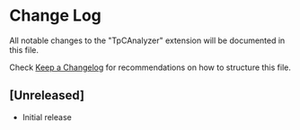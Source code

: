 # Change Log

All notable changes to the "TpCAnalyzer" extension will be documented in this file.

Check [Keep a Changelog](http://keepachangelog.com/) for recommendations on how to structure this file.

## [Unreleased]

- Initial release